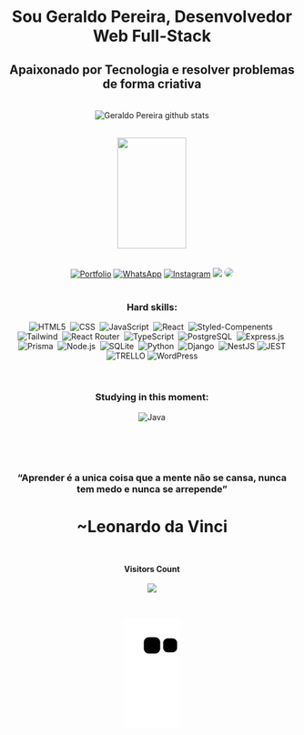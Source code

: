 # <div align="center"> Sou Geraldo Pereira, Desenvolvedor Web Full-Stack 
## <div align="center"> Apaixonado por Tecnologia e resolver problemas de forma criativa
  </br>
  
  
<div align="center">  
  <img width="49%" height="195px" src="https://github-readme-stats.vercel.app/api?username=geraldopereirads&show_icons=true&count_private=true&hide_border=true&title_color=f3aa46&icon_color=f3aa46&text_color=ffffcf&bg_color=0d1117" alt="Geraldo Pereira github stats" /> 
  
 </br> <img width="49%" height="195px" src="https://github-readme-stats.vercel.app/api/top-langs/?username=geraldopereirads&layout=compact&hide_border=true&title_color=f3aa46&text_color=ffffcf&bg_color=0d1117" /><br/><br/>
</div>

  

<div align="center"> 

[![Portfolio](https://img.shields.io/badge/Portfolio-%23000000.svg?style=for-the-badge&logo=firefox&logoColor=white)](https://www.geraldopereira.com.br)
[![WhatsApp](https://img.shields.io/badge/WhatsApp-0D1117?style=for-the-badge&logo=whatsapp&logoColor=white)](https://contate.me/geraldopereiradsj)
[![Instagram](https://img.shields.io/badge/Instagram-0D1117?style=for-the-badge&logo=instagram&logoColor=white)](https://www.instagram.com/geraldopereiradsj)
<a href = "mailto:geraldo.perierads@hotmail.com"> <img src="https://img.shields.io/badge/-hotmail-0D1117?style=for-the-badge&logo=hotmail&logoColor=white" target="_blank"></a>
<a href="https://www.linkedin.com/in/geraldo-pereira/" target="_blank"><img src="https://img.shields.io/badge/-LinkedIn-0D1117?style=for-the-badge&logo=linkedin&logoColor=white" style="border-radius: 30px" target="_blank"></a> <br/><br/>


 
 ### Hard skills:
![HTML5](https://img.shields.io/badge/-HTML5-0D1117?style=for-the-badge&logo=HTML5&logoColor=white&labelColor=0D1117)&nbsp;
![CSS](https://img.shields.io/badge/-CSS-0D1117?style=for-the-badge&logo=CSS3&logoColor=white&labelColor=0D1117)&nbsp;
![JavaScript](https://img.shields.io/badge/-JavaScript-0D1117?style=for-the-badge&logo=javascript&labelColor=0D1117=javascript&logoColor=white)&nbsp;
![React](https://img.shields.io/badge/React-0D1117?style=for-the-badge&logo=react&logoColor=white)&nbsp;
![Styled-Compenents](https://img.shields.io/badge/styled--components-0D1117?style=for-the-badge&logo=styled-components&logoColor=white)&nbsp;
![Tailwind](https://img.shields.io/badge/Tailwind_CSS-0D1117?style=for-the-badge&logo=tailwind-css&logoColor=white)&nbsp;
![React Router](https://img.shields.io/badge/React_Router-0D1117?style=for-the-badge&logo=react-router&logoColor=white)&nbsp;
![TypeScript](https://img.shields.io/badge/TypeScript-0D1117?style=for-the-badge&logo=typescript&logoColor=white)&nbsp;
![PostgreSQL](https://img.shields.io/badge/PostgreSQL-0D1117?style=for-the-badge&logo=postgresql&logoColor=white)&nbsp;
![Express.js](https://img.shields.io/badge/Express.js-0D1117?style=for-the-badge)&nbsp;
![Prisma](https://img.shields.io/badge/Prisma-0D1117?style=for-the-badge&logo=Prisma&logoColor=white)&nbsp;
![Node.js](https://img.shields.io/badge/Node.js-0D1117?style=for-the-badge&logo=node.js&logoColor=white)&nbsp;
![SQLite](https://img.shields.io/badge/SQLite-0D1117?style=for-the-badge&logo=sqlite&logoColor=white)&nbsp;
![Python](https://img.shields.io/badge/Python-0D1117?style=for-the-badge&logo=python&logoColor=white)&nbsp;
![Django](https://img.shields.io/badge/Django-0D1117?style=for-the-badge&logo=django&logoColor=white)&nbsp;
![NestJS](https://img.shields.io/badge/nestjs-0D1117.svg?style=for-the-badge&logo=nestjs&logoColor=white)
![JEST](https://img.shields.io/badge/Jest-0D1117?style=for-the-badge&logo=Jest&logoColor=white)
![TRELLO](https://img.shields.io/badge/Trello-0D1117?style=for-the-badge&logo=trello&logoColor=white)
![WordPress](https://img.shields.io/badge/WordPress-0D1117.svg?style=for-the-badge&logo=WordPress&logoColor=white)
</br>


 </br>
 
### Studying in this moment:

![Java](https://img.shields.io/badge/Java-0D1117?style=for-the-badge&logo=openjdk&logoColor=white)



  </br></br></br>
  
  ### “Aprender é a unica coisa que a mente não se cansa, nunca tem medo e nunca se arrepende” 
  # ~Leonardo da Vinci



<div align="center">
<br><p align="centre"><b>Visitors Count</b></p>  
<p align="center"><img align="center" src="https://profile-counter.glitch.me/{geraldopereiradsj}/count.svg" /></p> 
<br>
</div>

![snake gif](https://github.com/Geraldopereirads/Geraldopereirads/blob/output/github-contribution-grid-snake.svg)
